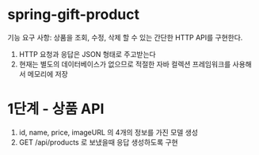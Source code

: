 # spring-gift-product
기능 요구 사항: 상품을 조회, 수정, 삭제 할 수 있는 간단한 HTTP API를 구현한다.

1. HTTP 요청과 응답은 JSON 형태로 주고받는다
2. 현재는 별도의 데이터베이스가 없으므로 적절한 자바 컬렉션 프레임워크를 사용해서 메모리에 저장

# 1단계 - 상품 API

1. id, name, price, imageURL 의 4개의 정보를 가진 모델 생성
2. GET /api/products 로 보냈을때 응답 생성하도록 구현 